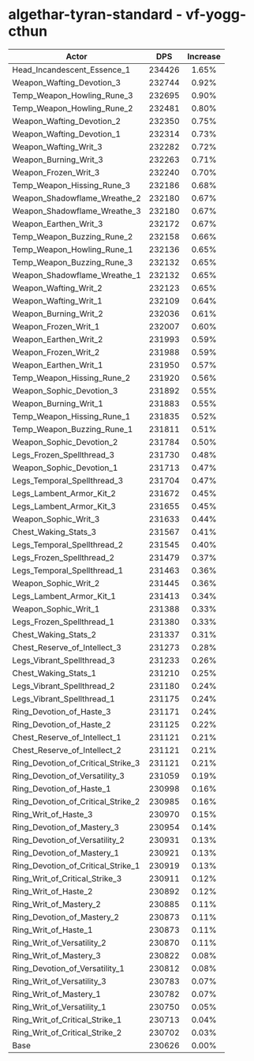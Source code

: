 # algethar-tyran-standard - vf-yogg-cthun
| Actor | DPS | Increase |
|---|:---:|:---:|
|Head_Incandescent_Essence_1|234426|1.65%|
|Weapon_Wafting_Devotion_3|232744|0.92%|
|Temp_Weapon_Howling_Rune_3|232695|0.90%|
|Temp_Weapon_Howling_Rune_2|232481|0.80%|
|Weapon_Wafting_Devotion_2|232350|0.75%|
|Weapon_Wafting_Devotion_1|232314|0.73%|
|Weapon_Wafting_Writ_3|232282|0.72%|
|Weapon_Burning_Writ_3|232263|0.71%|
|Weapon_Frozen_Writ_3|232240|0.70%|
|Temp_Weapon_Hissing_Rune_3|232186|0.68%|
|Weapon_Shadowflame_Wreathe_2|232180|0.67%|
|Weapon_Shadowflame_Wreathe_3|232180|0.67%|
|Weapon_Earthen_Writ_3|232172|0.67%|
|Temp_Weapon_Buzzing_Rune_2|232158|0.66%|
|Temp_Weapon_Howling_Rune_1|232136|0.65%|
|Temp_Weapon_Buzzing_Rune_3|232132|0.65%|
|Weapon_Shadowflame_Wreathe_1|232132|0.65%|
|Weapon_Wafting_Writ_2|232123|0.65%|
|Weapon_Wafting_Writ_1|232109|0.64%|
|Weapon_Burning_Writ_2|232036|0.61%|
|Weapon_Frozen_Writ_1|232007|0.60%|
|Weapon_Earthen_Writ_2|231993|0.59%|
|Weapon_Frozen_Writ_2|231988|0.59%|
|Weapon_Earthen_Writ_1|231950|0.57%|
|Temp_Weapon_Hissing_Rune_2|231920|0.56%|
|Weapon_Sophic_Devotion_3|231892|0.55%|
|Weapon_Burning_Writ_1|231883|0.55%|
|Temp_Weapon_Hissing_Rune_1|231835|0.52%|
|Temp_Weapon_Buzzing_Rune_1|231811|0.51%|
|Weapon_Sophic_Devotion_2|231784|0.50%|
|Legs_Frozen_Spellthread_3|231730|0.48%|
|Weapon_Sophic_Devotion_1|231713|0.47%|
|Legs_Temporal_Spellthread_3|231704|0.47%|
|Legs_Lambent_Armor_Kit_2|231672|0.45%|
|Legs_Lambent_Armor_Kit_3|231655|0.45%|
|Weapon_Sophic_Writ_3|231633|0.44%|
|Chest_Waking_Stats_3|231567|0.41%|
|Legs_Temporal_Spellthread_2|231545|0.40%|
|Legs_Frozen_Spellthread_2|231479|0.37%|
|Legs_Temporal_Spellthread_1|231463|0.36%|
|Weapon_Sophic_Writ_2|231445|0.36%|
|Legs_Lambent_Armor_Kit_1|231413|0.34%|
|Weapon_Sophic_Writ_1|231388|0.33%|
|Legs_Frozen_Spellthread_1|231380|0.33%|
|Chest_Waking_Stats_2|231337|0.31%|
|Chest_Reserve_of_Intellect_3|231273|0.28%|
|Legs_Vibrant_Spellthread_3|231233|0.26%|
|Chest_Waking_Stats_1|231210|0.25%|
|Legs_Vibrant_Spellthread_2|231180|0.24%|
|Legs_Vibrant_Spellthread_1|231175|0.24%|
|Ring_Devotion_of_Haste_3|231171|0.24%|
|Ring_Devotion_of_Haste_2|231125|0.22%|
|Chest_Reserve_of_Intellect_1|231121|0.21%|
|Chest_Reserve_of_Intellect_2|231121|0.21%|
|Ring_Devotion_of_Critical_Strike_3|231121|0.21%|
|Ring_Devotion_of_Versatility_3|231059|0.19%|
|Ring_Devotion_of_Haste_1|230998|0.16%|
|Ring_Devotion_of_Critical_Strike_2|230985|0.16%|
|Ring_Writ_of_Haste_3|230970|0.15%|
|Ring_Devotion_of_Mastery_3|230954|0.14%|
|Ring_Devotion_of_Versatility_2|230931|0.13%|
|Ring_Devotion_of_Mastery_1|230921|0.13%|
|Ring_Devotion_of_Critical_Strike_1|230919|0.13%|
|Ring_Writ_of_Critical_Strike_3|230911|0.12%|
|Ring_Writ_of_Haste_2|230892|0.12%|
|Ring_Writ_of_Mastery_2|230885|0.11%|
|Ring_Devotion_of_Mastery_2|230873|0.11%|
|Ring_Writ_of_Haste_1|230873|0.11%|
|Ring_Writ_of_Versatility_2|230870|0.11%|
|Ring_Writ_of_Mastery_3|230822|0.08%|
|Ring_Devotion_of_Versatility_1|230812|0.08%|
|Ring_Writ_of_Versatility_3|230783|0.07%|
|Ring_Writ_of_Mastery_1|230782|0.07%|
|Ring_Writ_of_Versatility_1|230750|0.05%|
|Ring_Writ_of_Critical_Strike_1|230713|0.04%|
|Ring_Writ_of_Critical_Strike_2|230702|0.03%|
|Base|230626|0.00%|
